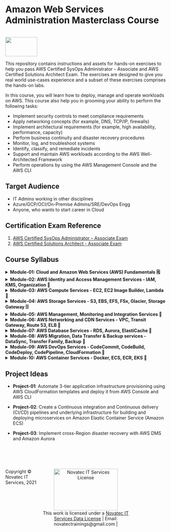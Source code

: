 # Amazon Web Services Administration Masterclass Course 
</br><img style="border-width:0" src="https://github.com/novatecstack/aws-admin-masterclass/assets/121426292/6648a268-4de9-4d46-aef8-728cfb5c4878"  width="100" height="60"/>

This repository contains instructions and assets for hands-on exercises to help you pass AWS Certified SysOps Administrator – Associate and AWS Certified Solutions Architect Exam. The exercises are designed to give you real world use-cases experience and a subset of these exercises comprises the hands-on labs.

In this course, you will learn how to deploy, manage and operate workloads on AWS. This course also help you in grooming your ability to perform the following tasks:

- Implement security controls to meet compliance requirements
- Apply networking concepts (for example, DNS, TCP/IP, firewalls)
- Implement architectural requirements (for example, high availability, performance, capacity)
- Perform business continuity and disaster recovery procedures
- Monitor, log, and troubleshoot systems
- Identify, classify, and remediate incidents
- Support and maintain AWS workloads according to the AWS Well-Architected Framework
- Perform operations by using the AWS Management Console and the AWS CLI

## Target Audience
- IT Admins working in other disciplines
- Azure/GCP/OCI/On-Premise Admins/SRE/DevOps Engg
- Anyone, who wants to start career in Cloud

## Certification Exam Reference
1. [AWS Certified SysOps Administrator – Associate Exam](https://aws.amazon.com/certification/certified-sysops-admin-associate/)
2. [AWS Certified Solutions Architect - Associate Exam](https://aws.amazon.com/certification/certified-solutions-architect-associate/)

## Course Syllabus

<details>
 <summary> <b> Module-01: Cloud and Amazon Web Services (AWS) Fundamentals 🗒️ </b>  </summary>
  
 *  What is Cloud Computing?
   
 *  Amazon Web Services Overview
 *  AWS Service Models - IaaS | PaaS | SaaS
 *  AWS Deployment Models - Public Cloud | Private Cloud | Hybrid Cloud |
 *  AWS Global Infrastructure
 *  AWS Cloud real-world applications and case-studies
 *  Introduction to <b>*AWS Cost Management*</b> - AWS Cost and Usage Report | AWS Cost Explorer | Savings Plans
     
</details>
<details>
 <summary> <b> Module-02: AWS Identity and Access Management Services - IAM, KMS, Organization 🌟 </b>  </summary>
  
 *  Introduction to <b>*IAM service*</b>
  
 *  IAM Users - Root | IAM User | Federated Users | Applications | Cross-Account
 *  IAM Groups
 *  IAM Roles and Policies - Built-in | Custom
 *  IAM Policy Structure & Inheritance
 *  IAM Password policy
 *  IAM Multi-factor Authentication (MFA)
 *  IAM User Access keys
 *  <b>*Key Management Service (KMS)*</b> - Overview | Encryption Process Primer | Applications
 *  <b>*AWS Organization*</b> - Overview | Planning & Design | SCP Policies
 *  Exploring other IAM services:
    - <b>*AWS License Manager*</b>
    - <b>*AWS Secrets Manager*</b>
    - <b>*Amazon GaurdDuty*</b>
    - <b>*AWS Shield*</b>    
    - <b>*AWS Certificate Manager*</b> 
   
</details>
<details>
 <summary> <b> Module-03: AWS Compute Services - EC2, EC2 Image Builder, Lambda 🌟 </b>  </summary>
  
 *  Introduction to <b>*Amazon EC2 service*</b>
 
 *  EC2 configuration and sizing options (instance types)
 *  EC2 Instance Purchasing options - On-demand, Spot, Dedicated and Reserved
 *  EC2 Security Groups - Inbound and Outbound rules
 *  EC2 Placement Groups
 *  EC2 User Data scripts
 *  EC2 Amazon Machine Image (AMI)
 *  EC2 Instance Scalability and High Availability (HA) services
 *  EC2 Load Balancing services
 *  EC2 Auto scaling - <b>*Auto Scaling Groups*</b>
 *  Introduction to <b>*Amazon Elastic Block Store (EBS)*</b>
 *  EBS Volume types with Use-cases
 *  EBS Encryption
 *  EBS Snapshots
 *  Introduction to <b>*Amazon EC2 Image Builder*</b>
 *  Introduction to Serverless services and <b>*AWS Lambda*</b> - Plan, Implement and Deploy Application
 *  AWS Lambda - Real-world use cases | Pricing | Performance | Versions | Aliases | Layers
</details>
<details>
 <summary> <b> Module-04: AWS Storage Services - S3, EBS, EFS, FSx, Glacier, Storage Gateway 🗄️ </b>  </summary>
  
 *  Introduction to <b>*Amazon Simple Storage Service (S3)*</b>
 
 *  S3 Objects and Buckets
 *  Exploring S3 features - Object Versioning | Encryption | Security | S3 Lifecycle Rules
 *  S3 Static Site Hosting
 *  S3 Logging and Audit - Access logs
 *  S3 CORS (Cross Object Resource Sharing)
 *  S3 Storage classes - Standard, Standard IA, Intelligent Tier, Glacier
 *  S3 Pre-signed URLs
 *  Introduction to <b>*Amazon Elastic File System (EFS)*</b> service
 *  Mounting EFS volumes on EC2 Instances
 *  Exploring other storage services - <b>*FSx, EBS, Glacier, Storage Gateway*</b> 

</details> 
<details>
 <summary> <b> Module-05: AWS Management, Monitoring and Integration Services 💎 </b>  </summary>
  
 *  Introduction to <b>*AWS CloudWatch*</b> service

 *  Exploring AWS CloudWatch features - Metrics | Dashboard | Logs | Alarms | Events (EventBridge)
 *  Introduction to <b>*AWS CloudTrail*</b> service
 *  Exploring AWS CloudTrail features - Events | Insights
 *  Introduction to <b>*AWS Config*</b>
 *  Exploring other management services:
    - AWS Personal Health Dashboard
    - AWS Systems Manager
    - AWS Trusted Advisor
    - AWS Command Line Interface (CLI)
 *  Exploring <b>*Amazon Simple Notification Services*</b> (SNS) - Topics | Subscriptions
 *  Exploring <b>*Amazon Simple Queue Service*</b> (SQS)

</details>
<details>
 <summary> <b> Module-06: AWS Networking and CDN Services - VPC, Transit Gateway, Route 53, ELB 💎 </b>  </summary>
  
 *  Networking Primer – IP Addressing, CIDR, OSI Layers
   
 *  Introduction to <b>*Virtual Private Gateway*</b> service
 *  Exploring other networking services:
    - <b>*Network Interface*</b>
    - <b>*Route Tables*</b>
    - <b>*Internet Gateways*</b>
    - <b>*NAT Gateways*</b>
    - <b>*Virtual Private Gateways*</b>
    - <b>*Transit Gateways*</b>
 *  VPC Security – Network Access Control List (NACL), Security Groups
 *  VPC Connectivity sevices - VPC Peering | Site-to-Site VPN | Direct Connect
 *  VPC Endpoints
 *  VPC Pricing
 *  VPC Monitoring and Logging  
 *  Introduction to <b>*AWS Route 53*</b> service - Hosted Zones | Health Checks | Routing Policies | Resolver
 *  Introduction to CDN & <b>*Amazon CloudFront*</b> service
</details>
<details>
 <summary> <b> Module-07: AWS Database Services - RDS, Aurora, ElastiCache 💎 </b>  </summary>
  
 *  Introduction to <b>*Amazon Relational Database Services*</b> - (RDS) service
 
 *  Explore Amazon RDS features - Read Replicas, Auto-scaling, Encryption, Backup
 *  Introduction to <b>*Amazon Aurora*</b> service
 *  Explore Amazon Aurora features - Performance, HA, Auto-scaling, Backup
 *  Introduction to <b>*Amazon ElasticCache*</b> service
 *  Explore Amazon ElasticCache features - Cache hit, Cache miss, Use-cases
 *  Amazon ElaticCache: Redis vs Memcached

</details>
<details>
 <summary> <b> Module-08: AWS Migration, Data Transfer & Backup services - DataSync, Transfer Family, Backup 💎 </b>  </summary>
  
 *  Introduction to <b>*AWS DataSync*</b> service
  
 *  Introduction to <b>*AWS Transfer Family*</b> service
 *  Introduction to <b>*AWS Backup*</b> and <b>*AWS DMS*</b> service
 *  Planning and Enabling Backup solutions - EC2 Instance, EBS Volumes, RDS

</details>

<details>
 <summary> <b> Module-09: AWS DevOps Services - CodeCommit, CodeBuild, CodeDeploy, CodePipeline, CloudFormation 💎</b></summary>
  
 *  DevOps Primer + CI/CD, Agile

 *  Exploring AWS Developer services
 *  Git Primer – VCS, Branches, Merge, Pull, Fork, Commit, Push actions
 *  Building CI CD pipeline with AWS developer services:
    - <b>*AWS CodeCommit*</b>
    - <b>*AWS CodeBuild*</b>
    - <b>*AWS CodeDeploy*</b>
    - <b>*AWS CodePipeline*</b>
 *  Monitoring and Auditing AWS CI CD pipelines
 *  Introduction to <b>*AWS CloudFormation*</b>
 *  AWS CloudFormation Template Anatomy - Resources, Parameters, Mappings, Conditions, Outputs 
 *  Exploring AWS CloudFormation service features - Stacks | Drift Detection | Changeset
 
</details>
<details>
 <summary> <b> Module-10: AWS Container Services - Docker, ECS, ECR, EKS  💎 </b>  </summary>
  
 *  Introduction to Containerization | Docker Primer

 *  Docker Architecture
 *  Docker Installation – Linux/Windows/MacOS
 *  Docker Images - Registry (DockerHub), Dockerfile
 *  <b>*Amazon Elastic Container Services*</b> (ECS) and AWS Fargate
 *  Introduction to <b>*Amazon Elastic Container Registry*</b> (ECR)
 *  Introduction to <b>*Amazon Elastic Kubernetes Service*</b> (EKS)
 *  Exploring Amazon EKS Control & Data plain components
    - Pods
    - Deployments
    - ReplicaSets
    - Services 

</details>

## Project Ideas

- <b>Project-01</b>: Automate 3-tier application infrastructure provisioning using AWS CloudFormation templates and deploy it from AWS Console and AWS CLI

- <b>Project-02</b>: Create a Continuous integration and Continuous delivery (CI/CD) pipelines and underlying infrastructure for building and deploying microservices on Amazon Elastic Container Service (Amazon ECS)
- <b>Project-03</b>: Implement cross-Region disaster recovery with AWS DMS and Amazon Aurora

## </br>
<footer>
<p style="float:left; width: 20%;">
Copyright © Novatec IT Services, 2021
</p>
<p style="float:left; width: 60%; text-align:center;">
<a rel="license" href="https://novatec.co.in/"><img alt="Novatec IT Services License" style="border-width:0" src="https://github.com/novatecstack/aws-admin-masterclass/assets/121426292/240f8082-4f1b-4155-96ef-a9e588798dd9"  width="200" height="130"/></a><br />This work is licensed under a <a rel="license" href="https://novatec.co.in/">Novatec IT Services Data License</a> | Email: novatectrainings@gmail.com |
</p>
</footer>
